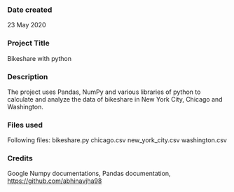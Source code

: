 ### Date created
23 May 2020

### Project Title
Bikeshare with python 

### Description
The project uses Pandas, NumPy and various libraries of python to calculate and analyze the data of bikeshare in New York City, Chicago and Washington.

### Files used
Following files:
bikeshare.py
chicago.csv
new_york_city.csv
washington.csv

### Credits
Google Numpy documentations,
Pandas documentation,
https://github.com/abhinavjha98
